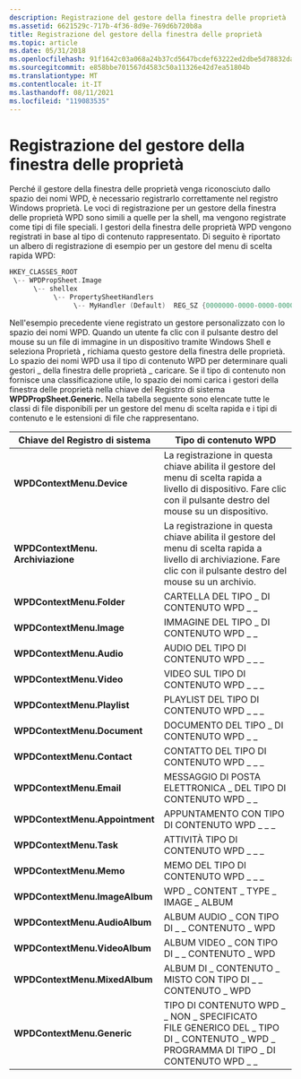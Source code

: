 ```yaml
---
description: Registrazione del gestore della finestra delle proprietà
ms.assetid: 6621529c-717b-4f36-8d9e-769d6b720b8a
title: Registrazione del gestore della finestra delle proprietà
ms.topic: article
ms.date: 05/31/2018
ms.openlocfilehash: 91f1642c03a068a24b37cd5647bcdef63222ed2dbe5d78832daeea31e8abd67d
ms.sourcegitcommit: e858bbe701567d4583c50a11326e42d7ea51804b
ms.translationtype: MT
ms.contentlocale: it-IT
ms.lasthandoff: 08/11/2021
ms.locfileid: "119083535"
---
```

# <a name="registering-your-property-sheet-handler"></a>Registrazione del gestore della finestra delle proprietà

Perché il gestore della finestra delle proprietà venga riconosciuto dallo spazio dei nomi WPD, è necessario registrarlo correttamente nel registro Windows proprietà. Le voci di registrazione per un gestore della finestra delle proprietà WPD sono simili a quelle per la shell, ma vengono registrate come tipi di file speciali. I gestori della finestra delle proprietà WPD vengono registrati in base al tipo di contenuto rappresentato. Di seguito è riportato un albero di registrazione di esempio per un gestore del menu di scelta rapida WPD:


```C++
HKEY_CLASSES_ROOT
 \-- WPDPropSheet.Image
      \-- shellex
           \-- PropertySheetHandlers
                \-- MyHandler (Default)  REG_SZ {0000000-0000-0000-0000-000000000000}

```



Nell'esempio precedente viene registrato un gestore personalizzato con lo spazio dei nomi WPD. Quando un utente fa clic con il pulsante destro del mouse su un file di immagine in un dispositivo tramite Windows Shell e seleziona Proprietà **,** richiama questo gestore della finestra delle proprietà. Lo spazio dei nomi WPD usa il tipo di contenuto WPD per determinare quali gestori \_ della finestra delle proprietà \_ caricare. Se il tipo di contenuto non fornisce una classificazione utile, lo spazio dei nomi carica i gestori della finestra delle proprietà nella chiave del Registro di sistema **WPDPropSheet.Generic.** Nella tabella seguente sono elencate tutte le classi di file disponibili per un gestore del menu di scelta rapida e i tipi di contenuto e le estensioni di file che rappresentano.



| Chiave del Registro di sistema                   | Tipo di contenuto WPD                                                                                                               |
|--------------------------------|--------------------------------------------------------------------------------------------------------------------------------|
| **WPDContextMenu.Device**      | La registrazione in questa chiave abilita il gestore del menu di scelta rapida a livello di dispositivo. Fare clic con il pulsante destro del mouse su un dispositivo.                   |
| **WPDContextMenu. Archiviazione**     | La registrazione in questa chiave abilita il gestore del menu di scelta rapida a livello di archiviazione. Fare clic con il pulsante destro del mouse su un archivio.                 |
| **WPDContextMenu.Folder**      | CARTELLA DEL TIPO \_ DI CONTENUTO WPD \_ \_                                                                                                     |
| **WPDContextMenu.Image**       | IMMAGINE DEL TIPO \_ DI CONTENUTO WPD \_ \_                                                                                                      |
| **WPDContextMenu.Audio**       | AUDIO DEL TIPO DI CONTENUTO WPD \_ \_ \_                                                                                                      |
| **WPDContextMenu.Video**       | VIDEO SUL TIPO DI CONTENUTO WPD \_ \_ \_                                                                                                      |
| **WPDContextMenu.Playlist**    | PLAYLIST DEL TIPO DI CONTENUTO WPD \_ \_ \_                                                                                                   |
| **WPDContextMenu.Document**    | DOCUMENTO DEL TIPO \_ DI CONTENUTO WPD \_ \_                                                                                                   |
| **WPDContextMenu.Contact**     | CONTATTO DEL TIPO DI CONTENUTO WPD \_ \_ \_                                                                                                    |
| **WPDContextMenu.Email**       | MESSAGGIO DI POSTA ELETTRONICA \_ DEL TIPO DI CONTENUTO WPD \_ \_                                                                                                      |
| **WPDContextMenu.Appointment** | APPUNTAMENTO CON TIPO DI CONTENUTO WPD \_ \_ \_                                                                                                |
| **WPDContextMenu.Task**        | ATTIVITÀ TIPO DI CONTENUTO WPD \_ \_ \_                                                                                                       |
| **WPDContextMenu.Memo**        | MEMO DEL TIPO DI CONTENUTO WPD \_ \_ \_                                                                                                       |
| **WPDContextMenu.ImageAlbum**  | WPD \_ CONTENT \_ TYPE \_ IMAGE \_ ALBUM                                                                                               |
| **WPDContextMenu.AudioAlbum**  | ALBUM AUDIO \_ CON TIPO DI \_ \_ CONTENUTO \_ WPD                                                                                               |
| **WPDContextMenu.VideoAlbum**  | ALBUM VIDEO \_ CON TIPO DI \_ \_ CONTENUTO \_ WPD                                                                                               |
| **WPDContextMenu.MixedAlbum**  | ALBUM DI \_ CONTENUTO \_ MISTO CON TIPO DI \_ \_ CONTENUTO \_ WPD                                                                                      |
| **WPDContextMenu.Generic**     | TIPO DI CONTENUTO WPD \_ \_ NON \_ SPECIFICATO<br/> FILE GENERICO DEL \_ TIPO DI \_ CONTENUTO \_ WPD \_<br/> PROGRAMMA DI TIPO \_ DI CONTENUTO WPD \_ \_<br/> |



 

 

 




